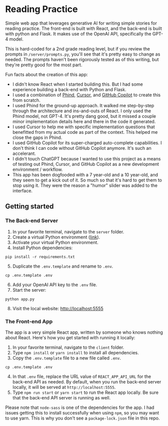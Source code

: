 # Reading Practice

Simple web app that leverages generative AI for writing simple stories for reading practice. The front-end is built with React, and the back-end is built with python and Flask. It makes use of the OpenAI API, specifically the GPT-4 model.

This is hard-coded for a 2nd grade reading level, but if you review the prompts in `/server/prompts.py`, you'll see that it's pretty easy to change as needed. The prompts haven't been rigorously tested as of this writing, but they're pretty good for the most part.

Fun facts about the creation of this app:

- I didn't know React when I started building this. But I had some experience building a back-end with Python and Flask.
- I used a combination of [Phind](https://www.phind.com/), [Cursor](https://cursor.sh/), and [GitHub Copilot](https://github.com/features/copilot) to create this from scratch.
- I used Phind for the ground-up approach. It walked me step-by-step through the architecture and ins-and-outs of React. I only used the Phind model, not GPT-4. It's pretty dang good, but it missed a couple minor implementation details here and there in the code it generated.
- I used Cursor to help me with specific implementation questions that benefitted from my actual code as part of the context. This helped me close the gaps in Phind.
- I used GitHub Copilot for its super-charged auto-complete capabilities. I don't think I can code without GitHub Copilot anymore. It's such an accelerant.
- I didn't touch ChatGPT because I wanted to use this project as a means of testing out Phind, Cursor, and GitHub Copilot as a new development environment / workflow.
- This app has been dogfooded with a 7 year-old and a 10 year-old, and they seem to get a kick out of it. So much so that it's hard to get them to stop using it. They were the reason a "humor" slider was added to the interface.

## Getting started

### The Back-end Server

1. In your favorite terminal, navigate to the `server` folder.
2. Create a virtual Python environment ([link](https://docs.python.org/3/library/venv.html)).
3. Activate your virtual Python environment.
4. Install Python dependencies:

```
pip install -r requirements.txt
```

5. Duplicate the `.env.template` and rename to `.env`.

```
cp .env.template .env
```

6. Add your OpenAI API key to the `.env` file.
7. Start the server:

```
python app.py
```

8. Visit the local website: [http://localhost:5555](http://localhost:5555)

### The Front-end App

The app is a very simple React app, written by someone who knows nothing about React. Here's how you get started with running it locally:

1. In your favorite terminal, navigate to the `client` folder.
2. Type `npm install` or `yarn install` to install all dependencies.
3. Copy the `.env.template` file to a new file called `.env`.

```
cp .env.template .env
```

4. In that `.env` file, replace the URL value of `REACT_APP_API_URL` for the back-end API as needed. By default, when you run the back-end server locally, it will be served at `http://localhost:5555`.
5. Type `npm run start` or `yarn start` to run the React app locally. Be sure that the back-end API server is running as well.

Please note that `node-sass` is one of the dependencies for the app. I had issues getting this to install successfully when using `npm`, so you may want to use yarn. This is why you don't see a `package-lock.json` file in this repo.